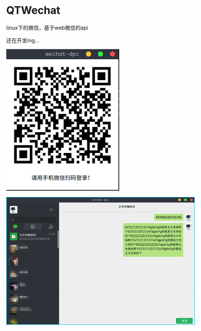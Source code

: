 # QTWechat
linux下的微信，基于web微信的api

还在开发ing...

![pic](https://github.com/DeaglePC/QTWechat/raw/master/pic/wechat1.png)

![pic](https://github.com/DeaglePC/QTWechat/raw/master/pic/wx1.png)
